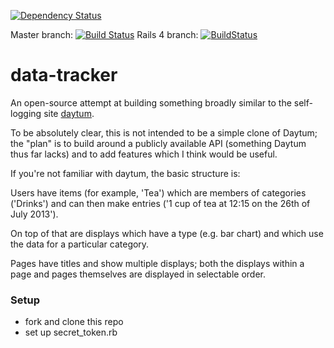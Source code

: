 [![Dependency Status](https://gemnasium.com/tolien/data-tracker.png)](https://gemnasium.com/tolien/data-tracker)

Master branch: [![Build Status](https://travis-ci.org/tolien/data-tracker.png?branch=master)](https://travis-ci.org/tolien/data-tracker)
Rails 4 branch: [![BuildStatus](https://secure.travis-ci.org/tolien/data-tracker.png?branch=rails4)](http://travis-ci.org/tolien/data-tracker)

# data-tracker #
An open-source attempt at building something broadly similar to the self-logging site [daytum](http://daytum.com/).

To be absolutely clear, this is not intended to be a simple clone of Daytum;
the "plan" is to build around a publicly available API (something Daytum thus far lacks)
and to add features which I think would be useful.

If you're not familiar with daytum, the basic structure is:

Users have items (for example, 'Tea') which are members of categories ('Drinks') and can then make entries ('1 cup of tea at 12:15 on the 26th of July 2013').

On top of that are displays which have a type (e.g. bar chart) and which use the data for a particular category.

Pages have titles and show multiple displays; both the displays within a page and pages themselves are displayed in selectable order.

### Setup ###

* fork and clone this repo
* set up secret_token.rb
